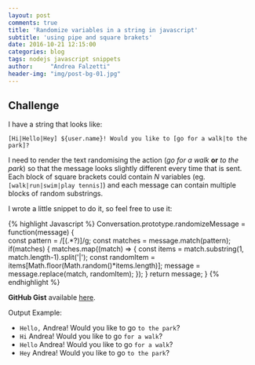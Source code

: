 ```yaml
---
layout: post
comments: true
title: 'Randomize variables in a string in javascript'
subtitle: 'using pipe and square brakets'
date: 2016-10-21 12:15:00
categories: blog
tags: nodejs javascript snippets
author:     "Andrea Falzetti"
header-img: "img/post-bg-01.jpg"
---
```


## Challenge
I have a string that looks like:

`[Hi|Hello|Hey] ${user.name}! Would you like to [go for a walk|to the park]?`

I need to render the text randomising the action (_go for a walk_ **or** _to the park_) so that the message looks slightly different every time that is sent. Each block of square brackets could contain _N_ variables (eg. `[walk|run|swim|play tennis]`) and each message can contain multiple blocks of random substrings.

I wrote a little snippet to do it, so feel free to use it:

{% highlight Javascript %}
Conversation.prototype.randomizeMessage = function(message) {    
    const pattern = /\[(.*?)\]/g;
    const matches = message.match(pattern);
    if(matches) {
        matches.map((match) => {
            const items = match.substring(1, match.length-1).split('|');
            const randomItem = items[Math.floor(Math.random()*items.length)];
            message = message.replace(match, randomItem);
        });
    }
    return message;
}
{% endhighlight %}

**GitHub Gist** available [here](https://gist.github.com/andreafalzetti/2d90bc57dcdcaf1fde4dedd9361f1f93).

Output Example:

* `Hello,` Andrea! Would you like to go `to the park`?
* `Hi` Andrea! Would you like to go `for a walk`?
* `Hello` Andrea! Would you like to go `for a walk`?
* `Hey` Andrea! Would you like to go `to the park`?
